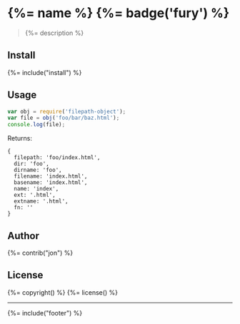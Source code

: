 # {%= name %} {%= badge('fury') %}

> {%= description %}

## Install
{%= include("install") %}

## Usage

```js
var obj = require('filepath-object');
var file = obj('foo/bar/baz.html');
console.log(file);
```
Returns:

```ja
{
  filepath: 'foo/index.html',
  dir: 'foo',
  dirname: 'foo',
  filename: 'index.html',
  basename: 'index.html',
  name: 'index',
  ext: '.html',
  extname: '.html',
  fn: ''
}
```

## Author
{%= contrib("jon") %}

## License
{%= copyright() %}
{%= license() %}

***

{%= include("footer") %}